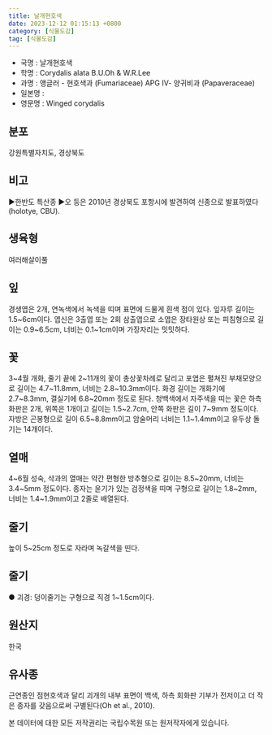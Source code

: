 ```yaml
---
title: 날개현호색
date: 2023-12-12 01:15:13 +0800
category: [식물도감]
tag: [식물도감]
---
```




- 국명 : 날개현호색
- 학명 : Corydalis alata B.U.Oh & W.R.Lee
- 과명 : 앵글러 - 현호색과 (Fumariaceae) APG Ⅳ- 양귀비과 (Papaveraceae)
- 일본명 : 
- 영문명 : Winged corydalis


## 분포
강원특별자치도, 경상북도
## 비고
▶한반도 특산종▶오 등은 2010년 경상북도 포항시에 발견하여 신종으로 발표하였다(holotye, CBU).
## 생육형
여러해살이풀
## 잎
경생엽은 2개, 연녹색에서 녹색을 띠며 표면에 드물게 흰색 점이 있다. 잎자루 길이는 1.5~6cm이다. 엽신은 3출엽 또는 2회 삼출엽으로 소엽은 장타원상 또는 피침형으로 길이는 0.9~6.5cm, 너비는 0.1~1cm이며 가장자리는 밋밋하다.
## 꽃
3~4월 개화, 줄기 끝에 2~11개의 꽃이 총상꽃차례로 달리고 포엽은 펼쳐진 부채모양으로 길이는 4.7~11.8mm, 너비는 2.8~10.3mm이다. 화경 길이는 개화기에 2.7~8.3mm, 결실기에 6.8~20mm 정도로 된다. 청백색에서 자주색을 띠는 꽃은 하측 화판은 2개, 위쪽은 1개이고 길이는 1.5~2.7cm, 안쪽 화판은 길이 7~9mm 정도이다. 자방은 곤봉형으로 길이 6.5~8.8mm이고 암술머리 너비는 1.1~1.4mm이고 유두상 돌기는 14개이다.
## 열매
4~6월 성숙, 삭과의 열매는 약간 편형한 방추형으로 길이는 8.5~20mm, 너비는 3.4~5mm 정도이다. 종자는 윤기가 있는 검정색을 띠며 구형으로 길이는 1.8~2mm, 너비는 1.4~1.9mm이고 2줄로 배열된다.
## 줄기
높이 5~25cm 정도로 자라며 녹갈색을 띤다.
## 줄기
● 괴경: 덩이줄기는 구형으로 직경 1~1.5cm이다.
## 원산지
한국
## 유사종
근연종인 점현호색과 달리 괴개의 내부 표면이 백색, 하측 회화판 기부가 전저이고 더 작은 종자를 갖음으로써 구별된다(Oh et al., 2010).






본 데이터에 대한 모든 저작권리는 국립수목원 또는 원저작자에게 있습니다.
